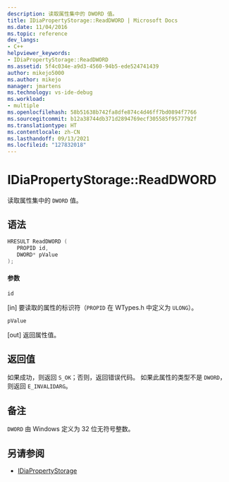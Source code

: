 ```yaml
---
description: 读取属性集中的 DWORD 值。
title: IDiaPropertyStorage::ReadDWORD | Microsoft Docs
ms.date: 11/04/2016
ms.topic: reference
dev_langs:
- C++
helpviewer_keywords:
- IDiaPropertyStorage::ReadDWORD
ms.assetid: 5f4c034e-a9d3-4560-94b5-ede524741439
author: mikejo5000
ms.author: mikejo
manager: jmartens
ms.technology: vs-ide-debug
ms.workload:
- multiple
ms.openlocfilehash: 58b51638b742fa8dfe874c4d46ff7bd0894f7766
ms.sourcegitcommit: b12a38744db371d2894769ecf305585f9577792f
ms.translationtype: HT
ms.contentlocale: zh-CN
ms.lasthandoff: 09/13/2021
ms.locfileid: "127832018"
---
```

# <a name="idiapropertystoragereaddword"></a>IDiaPropertyStorage::ReadDWORD
读取属性集中的 `DWORD` 值。

## <a name="syntax"></a>语法

```C++
HRESULT ReadDWORD ( 
   PROPID id,
   DWORD* pValue
);
```

#### <a name="parameters"></a>参数
 `id`

[in] 要读取的属性的标识符（`PROPID` 在 WTypes.h 中定义为 `ULONG`）。

 `pValue`

[out] 返回属性值。

## <a name="return-value"></a>返回值
 如果成功，则返回 `S_OK`；否则，返回错误代码。 如果此属性的类型不是 `DWORD`，则返回 `E_INVALIDARG`。

## <a name="remarks"></a>备注
 `DWORD` 由 Windows 定义为 32 位无符号整数。

## <a name="see-also"></a>另请参阅
- [IDiaPropertyStorage](../../debugger/debug-interface-access/idiapropertystorage.md)
